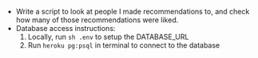 * Write a script to look at people I made recommendations to, and check how many of those recommendations were liked.
* Database access instructions:
  1. Locally, run `sh .env` to setup the DATABASE_URL
  2. Run `heroku pg:psql` in terminal to connect to the database
